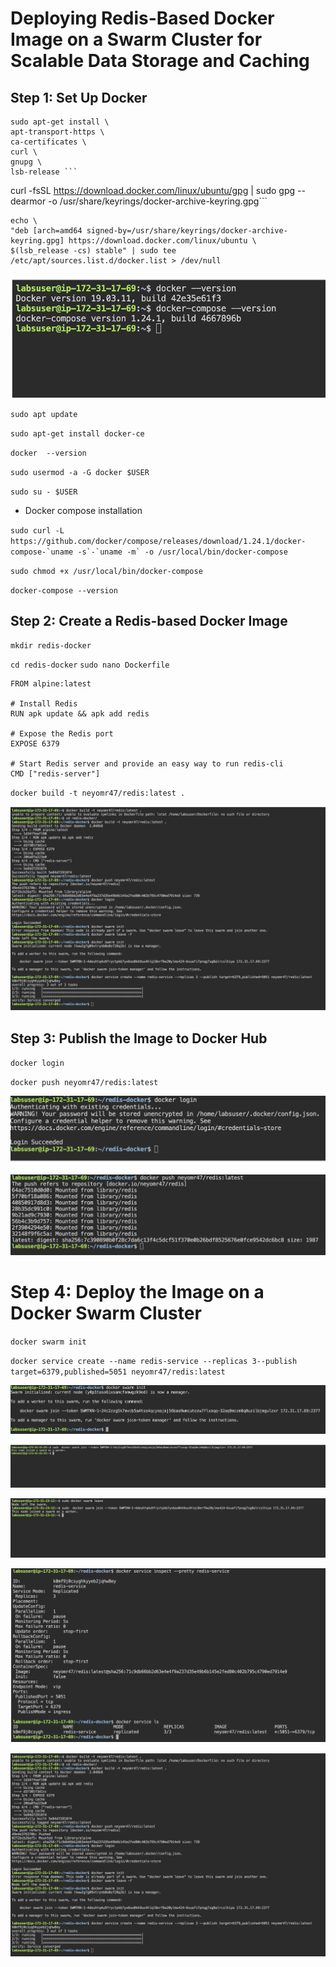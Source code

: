 #  Deploying Redis-Based Docker Image on a Swarm Cluster for Scalable Data Storage and Caching

## Step 1: Set Up Docker

``` sudo apt-get update 
sudo apt-get install \
apt-transport-https \
ca-certificates \
curl \
gnupg \
lsb-release ```

```
curl -fsSL https://download.docker.com/linux/ubuntu/gpg | sudo gpg --dearmor -o /usr/share/keyrings/docker-archive-keyring.gpg```


```
echo \
"deb [arch=amd64 signed-by=/usr/share/keyrings/docker-archive-keyring.gpg] https://download.docker.com/linux/ubuntu \
$(lsb_release -cs) stable" | sudo tee /etc/apt/sources.list.d/docker.list > /dev/null
```

![docker-version](./images/docker-ersion.png)

`sudo apt update`

`sudo apt-get install docker-ce`

`docker  --version`

`sudo usermod -a -G docker $USER`

`sudo su - $USER`

- Docker compose installation


``` sudo curl -L https://github.com/docker/compose/releases/download/1.24.1/docker-compose-`uname -s`-`uname -m` -o /usr/local/bin/docker-compose ```

`sudo chmod +x /usr/local/bin/docker-compose`

`docker-compose --version`

##  Step 2: Create a Redis-based Docker Image

`mkdir redis-docker`

`cd redis-docker`
`sudo nano Dockerfile`

``` Use the official Alpine image from Docker Hub
FROM alpine:latest

# Install Redis
RUN apk update && apk add redis

# Expose the Redis port
EXPOSE 6379

# Start Redis server and provide an easy way to run redis-cli
CMD ["redis-server"]
```

`docker build -t neyomr47/redis:latest .`

![docker-build](./images/docker-build.png)

##  Step 3: Publish the Image to Docker Hub

`docker login`

`docker push neyomr47/redis:latest`

![docker-login](./images/docker-login.png)

![docker-push](./images/push.png)


# Step 4: Deploy the Image on a Docker Swarm Cluster

`docker swarm init`

`docker service create --name redis-service --replicas 3--publish target=6379,published=5051 neyomr47/redis:latest`

![dockerswarm-init](./images/docker-swarminit.png)

![dockerswarm-join2](./images/swarm-join2.png)

![dockerswarm-join](./images/swarm-join.png)

![service-creation](./images/replica-info.png)

![service-info](./images/docker-build.png)



